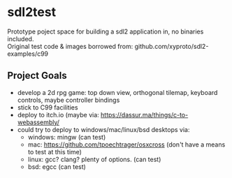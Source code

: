 # sdl2test

Prototype poject space for building a sdl2 application in, no binaries included.  
Original test code & images borrowed from: github.com/xyproto/sdl2-examples/c99

## Project Goals

+ develop a 2d rpg game: top down view, orthogonal tilemap, keyboard controls, maybe controller bindings
+ stick to C99 facilities
+ deploy to itch.io (maybe via: https://dassur.ma/things/c-to-webassembly/
+ could try to deploy to windows/mac/linux/bsd desktops via:
	+ windows: mingw (can test)
	+ mac:     https://github.com/tpoechtrager/osxcross (don't have a means to test at this time)
	+ linux:   gcc? clang? plenty of options. (can test)
	+ bsd:     egcc (can test)

